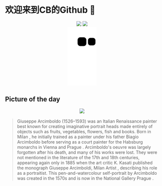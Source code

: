 
# 欢迎来到CB的Github 👋

<div align="center">
  <img height="137px" src="https://github-readme-stats.vercel.app/api?username=SuperCB&show_icons=true&theme=radical" />
  <img height="137px" src="https://github-readme-stats.vercel.app/api/top-langs/?username=SuperCB&hide_title=true&hide_border=true&layout=compact&langs_count=6&text_color=000&icon_color=fff" />
</div>


<div align="center">
    <img src="./contribution-snake/github-contribution-grid-snake.svg" />
</div>



## Picture of the day
<div align="center">
  <img width=400px src="https://upload.wikimedia.org/wikipedia/commons/thumb/8/81/Giuseppe_Arcimboldo_-_Self_Portrait_-_Google_Art_Project.jpg/450px-Giuseppe_Arcimboldo_-_Self_Portrait_-_Google_Art_Project.jpg" />
</div>

>Giuseppe Arcimboldo  (1526–1593) was an  Italian Renaissance painter  best known for creating imaginative  portrait  heads made entirely of objects such as fruits, vegetables, flowers, fish and books. Born in  Milan , he initially trained as a painter under his father Biagio Arcimboldo before serving as a court painter for the  Habsburg monarchs  in  Vienna  and  Prague . Arcimboldo's oeuvre was largely forgotten after his death, and many of his works were lost. They were not mentioned in the literature of the 17th and 18th centuries, appearing again only in 1885 when the art critic K. Kasati published the monograph  Giuseppe Arcimboldi, Milan Artist , describing his role as a portraitist. This pen-and-watercolour  self-portrait  by Arcimboldo was created in the 1570s and is now in the  National Gallery Prague .


